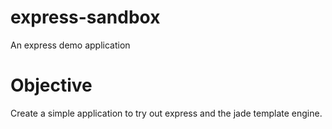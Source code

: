 express-sandbox
===============

An express demo application


Objective
=========

Create a simple application to try out express and the jade template engine.
